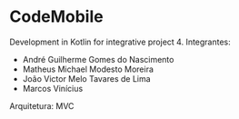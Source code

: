 # CodeMobile
Development in Kotlin for integrative project 4.
Integrantes:
- André Guilherme Gomes do Nascimento
- Matheus Michael Modesto Moreira
- João Victor Melo Tavares de Lima
- Marcos Vinícius

Arquitetura: MVC

